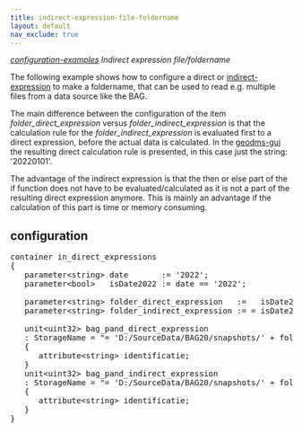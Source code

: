 ```yaml
---
title: indirect-expression-file-foldername
layout: default
nav_exclude: true
---
```

_[configuration-examples](configuration-examples) Indirect expression file/foldername_

The following example shows how to configure a direct or [indirect-expression](indirect-expression) to make a foldername, that can be used to read e.g. multiple files from a data source like the BAG. 

The main difference between the configuration of the item _folder_direct_expression_ versus _folder_indirect_expression_ is that the calculation rule for the _folder_indirect_expression_ is evaluated first to a direct expression, before the actual data is calculated. In the [geodms-gui](geodms-gui) the resulting direct calculation rule is presented, in this case just the string: '20220101'. 

The advantage of the indirect expression is that the then or else part of the if function does not have to be evaluated/calculated as it is not a part of the resulting direct expression anymore. This is mainly an advantage if the calculation of this part is time or memory consuming.  

## configuration

<pre>
container in_direct_expressions
{
   parameter&lt;string&gt; date       := '2022';
   parameter&lt;bool&gt;   isDate2022 := date == '2022';

   parameter&lt;string&gt; folder_direct_expression   :=   isDate2022 ? '20220101' : '20230101';
   parameter&lt;string&gt; folder_indirect_expression := = isDate2022 ? '''20220101''' : '''20230101''';

   unit&lt;uint32&gt; bag_pand_direct_expression
   : StorageName = "= 'D:/SourceData/BAG20/snapshots/' + folder_direct_expression + '/pand.fss'"
   {
      attribute&lt;string&gt; identificatie;
   }
   unit&lt;uint32&gt; bag_pand_indirect_expression
   : StorageName = "= 'D:/SourceData/BAG20/snapshots/' + folder_indirect_expression + '/pand.fss'"
   {
      attribute&lt;string&gt; identificatie;
   }
}